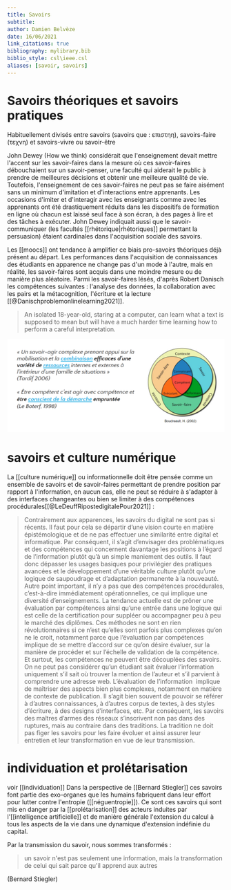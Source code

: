 ```yaml
---
title: Savoirs
subtitle:
author: Damien Belvèze
date: 16/06/2021
link_citations: true
bibliography: mylibrary.bib
biblio_style: csl\ieee.csl
aliases: [savoir, savoirs]
---
```


# Savoirs théoriques et savoirs pratiques

Ηabituellement divisés entre savoirs (savoirs que : επιστηη), savoirs-faire (τεχνη) et savoirs-vivre ou savoir-être

John Dewey (How we think) considérait que l'enseignement devait mettre l'accent sur les savoir-faires dans la mesure où ces savoir-faires débouchaient sur un savoir-penser, une faculté qui aiderait le public à prendre de meilleures décisions et obtenir une meilleure qualité de vie. Toutefois, l'enseignement de ces savoir-faires ne peut pas se faire aisément sans un minimum d'imitation et d'interactions entre apprenants. Les occasions d'imiter et d'interagir avec les enseignants comme avec les apprenants ont été drastiquement réduits dans les dispositifs de formation en ligne où chacun est laissé seul face à son écran, à des pages à lire et des tâches à exécuter. John Dewey indiquait aussi que le savoir-communiquer (les facultés [[rhétorique|rhétoriques]] permettant la persuasion) étaient cardinales dans l'acquisition sociale des savoirs. 

Les [[moocs]] ont tendance à amplifier ce biais pro-savoirs théoriques déjà présent au départ. Les performances dans l'acquisition de connaissances des étudiants en apparence ne change pas d'un mode à l'autre, mais en réalité, les savoir-faires sont acquis dans une moindre mesure ou de manière plus aléatoire. Parmi les savoir-faires lésés, d'après Robert Danisch les compétences suivantes : l'analyse des données, la collaboration avec les pairs et la métacognition, l'écriture et la lecture [[@Danischproblemonlinelearning2021]].

>An isolated 18-year-old, staring at a computer, can learn what a text is supposed to mean but will have a much harder time learning how to perform a careful interpretation.

![compétences](images/competences.png)


# savoirs et culture numérique

La [[culture numérique]] ou informationnelle doit être pensée comme un ensemble de savoirs et de savoir-faires permettant de prendre position par rapport à l'information, en aucun cas, elle ne peut se réduire à s'adapter à des interfaces changeantes ou bien se limiter à des compétences procédurales[[@LeDeuffRipostedigitalePour2021]] : 

>Contrairement aux apparences, les savoirs du digital ne sont pas si récents. Il faut pour cela se départir d’une vision courte en matière épistémologique et de ne pas effectuer une similarité entre digital et informatique. Par conséquent, il s’agit d’envisager des problématiques et des compétences qui concernent davantage les positions à l’égard de l’information plutôt qu’à un simple maniement des outils.
Il faut donc dépasser les usages basiques pour privilégier des pratiques avancées et le développement d’une véritable culture plutôt qu’une logique de saupoudrage et d’adaptation permanente à la nouveauté.
Autre point important, il n’y a pas que des compétences procédurales, c’est-à-dire immédiatement opérationnelles, ce qui implique une diversité d’enseignements.
La tendance actuelle est de prôner une évaluation par compétences ainsi qu’une entrée dans une logique qui est celle de la certification pour suppléer ou accompagner peu à peu le marché des diplômes. Ces méthodes ne sont en rien révolutionnaires si ce n’est qu’elles sont parfois plus complexes qu’on ne le croit, notamment parce que l’évaluation par compétences implique de se mettre d’accord sur ce qu’on désire évaluer, sur la manière de procéder et sur l’échelle de validation de la compétence.
Et surtout, les compétences ne peuvent être découplées des savoirs. On ne peut pas considérer qu’un étudiant sait évaluer l’information uniquement s’il sait où trouver la mention de l’auteur et s’il parvient à comprendre une adresse web. L’évaluation de l’information  implique de maîtriser des aspects bien plus complexes, notamment en matière de contexte de publication. Il s’agit bien souvent de pouvoir se référer à d’autres connaissances, à d’autres corpus de textes, à des styles d’écriture, à des designs d’interfaces, etc.
Par conséquent, les savoirs des maîtres d’armes des réseaux s’inscrivent non pas dans des ruptures, mais au contraire dans des traditions.
La tradition ne doit pas figer les savoirs pour les faire évoluer et ainsi assurer leur entretien et leur transformation en vue de leur transmission.

# individuation et prolétarisation

voir [[individuation]]
Dans la perspective de [[Bernard Stiegler]] ces savoirs font partie des exo-organes que les humains fabriquent dans leur effort pour lutter contre l'entropie ([[néguentropie]]). Ce sont ces savoirs qui sont mis en danger par la [[prolétarisation]] des acteurs induites par l'[[intelligence artificielle]] et de manière générale l'extension du calcul à tous les aspects de la vie dans une dynamique d'extension indéfinie du capital. 

Par la transmission du savoir, nous sommes transformés : 
> un savoir n'est pas seulement une information, mais la transformation de celui qui sait parce qu'il apprend aux autres 

(Bernard Stiegler)




